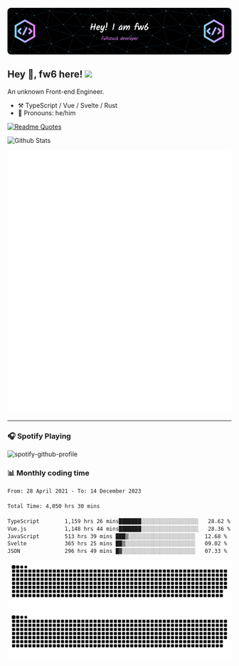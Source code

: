 ![Header](github-header-image.png)

## Hey 👋, fw6 here! <img src="https://github.githubassets.com/images/mona-whisper.gif" height="24" />


An unknown Front-end Engineer.

-   :hammer_and_pick: TypeScript / Vue / Svelte / Rust
-   :man: Pronouns: he/him


[![Readme Quotes](https://quotes-github-readme.vercel.app/api?type=horizontal&theme=algolia)](https://github.com/piyushsuthar/github-readme-quotes)



![Github Stats](https://github-readme-stats.vercel.app/api?username=fw6&bg_color=30,e96443,904e95&title_color=fff&text_color=fff)

![](https://raw.githubusercontent.com/fw6/github-stats-transparent/output/generated/overview.svg)
![](https://raw.githubusercontent.com/fw6/github-stats-transparent/output/generated/languages.svg)


---

### 🎧 Spotify Playing

<!-- ![spotify-github-profile](/img/default.svg) -->

![spotify-github-profile](https://spotify-github-profile.vercel.app/api/view.svg?uid=r6wn4hdvypv0lkzyrj0e0pjct&cover_image=true&theme=default&show_offline=true&background_color=9a10ad&interchange=true&bar_color_cover=true)



### :bar_chart: Monthly coding time 

<!--START_SECTION:waka-->

```txt
From: 28 April 2021 - To: 14 December 2023

Total Time: 4,050 hrs 30 mins

TypeScript        1,159 hrs 26 mins███████░░░░░░░░░░░░░░░░░░   28.62 %
Vue.js            1,148 hrs 44 mins███████░░░░░░░░░░░░░░░░░░   28.36 %
JavaScript        513 hrs 39 mins ███▒░░░░░░░░░░░░░░░░░░░░░   12.68 %
Svelte            365 hrs 25 mins ██▒░░░░░░░░░░░░░░░░░░░░░░   09.02 %
JSON              296 hrs 49 mins █▓░░░░░░░░░░░░░░░░░░░░░░░   07.33 %
```

<!--END_SECTION:waka-->




![github contribution grid snake animation](https://raw.githubusercontent.com/platane/platane/output/github-contribution-grid-snake-dark.svg#gh-dark-mode-only)![github contribution grid snake animation](https://raw.githubusercontent.com/platane/platane/output/github-contribution-grid-snake.svg#gh-light-mode-only)
